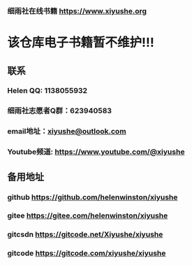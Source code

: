 
### 细雨社在线书籍 https://www.xiyushe.org 
# 该仓库电子书籍暂不维护!!!

 
 
## 联系
### Helen QQ: 1138055932  
### 细雨社志愿者Q群：623940583
### email地址：xiyushe@outlook.com

### Youtube频道: https://www.youtube.com/@xiyushe

 

## 备用地址
### github    https://github.com/helenwinston/xiyushe
### gitee     https://gitee.com/helenwinston/xiyushe 
### gitcsdn   https://gitcode.net/Xiyushe/xiyushe
### gitcode   https://gitcode.com/xiyushe/xiyushe 
 
 